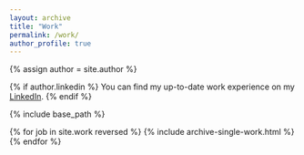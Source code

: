 ```yaml
---
layout: archive
title: "Work"
permalink: /work/
author_profile: true
---
```


{% assign author = site.author %}

{% if author.linkedin %}
  You can find my up-to-date work experience on my <a href="{{author.linkedin}}">LinkedIn</a>.
{% endif %}

{% include base_path %}

{% for job in site.work reversed %}
  {% include archive-single-work.html %}
{% endfor %}